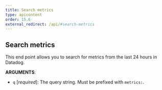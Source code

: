 ```yaml
---
title: Search metrics
type: apicontent
order: 15.6
external_redirect: /api/#search-metrics
---
```


## Search metrics
This end point allows you to search for metrics from the last 24 hours in Datadog.

**ARGUMENTS**:

* `q` [*required*]:
    The query string. Must be prefixed with `metrics:`.

